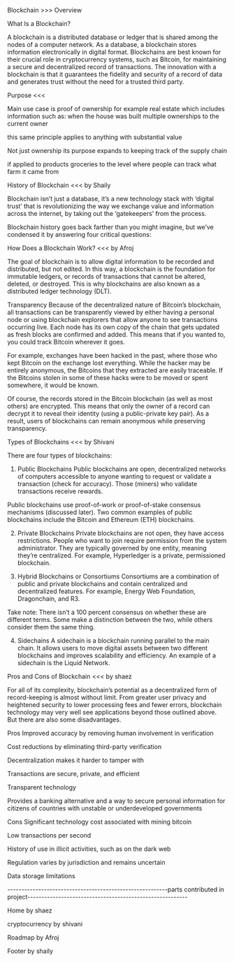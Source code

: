 Blockchain >>>
Overview

What Is a Blockchain?

A blockchain is a distributed database or ledger that is shared among the nodes of a computer network. As a database, a blockchain stores information electronically in digital format. Blockchains are best known for their crucial role in cryptocurrency systems, such as Bitcoin, for maintaining a secure and decentralized record of transactions. The innovation with a blockchain is that it guarantees the fidelity and security of a record of data and generates trust without the need for a trusted third party.

Purpose <<<

Main use case is proof of ownership
for example real estate which includes information such as:
when the house was built
multiple ownerships
to the current owner

this same principle applies to anything with substantial value

Not just ownership its purpose expands to keeping track of the supply chain

if applied to products groceries to the level where people can track what farm it came from

History of Blockchain <<<
by
Shaily

Blockchain isn’t just a database, it’s a new technology stack with ‘digital trust’ that is revolutionizing the way we exchange value and information across the internet, by taking out the ‘gatekeepers’ from the process.

Blockchain history goes back farther than you might imagine, but we’ve condensed it by answering four critical questions:

How Does a Blockchain Work? <<<
by
Afroj

The goal of blockchain is to allow digital information to be recorded and distributed, but not edited. In this way, a blockchain is the foundation for immutable ledgers, or records of transactions that cannot be altered, deleted, or destroyed. This is why blockchains are also known as a distributed ledger technology (DLT).

Transparency
Because of the decentralized nature of Bitcoin’s blockchain, all transactions can be transparently viewed by either having a personal node or using blockchain explorers that allow anyone to see transactions occurring live. Each node has its own copy of the chain that gets updated as fresh blocks are confirmed and added. This means that if you wanted to, you could track Bitcoin wherever it goes. 

For example, exchanges have been hacked in the past, where those who kept Bitcoin on the exchange lost everything. While the hacker may be entirely anonymous, the Bitcoins that they extracted are easily traceable. If the Bitcoins stolen in some of these hacks were to be moved or spent somewhere, it would be known.

Of course, the records stored in the Bitcoin blockchain (as well as most others) are encrypted. This means that only the owner of a record can decrypt it to reveal their identity (using a public-private key pair). As a result, users of blockchains can remain anonymous while preserving transparency.


Types of Blockchains <<<
by
Shivani

There are four types of blockchains:

1. Public Blockchains
Public blockchains are open, decentralized networks of computers accessible to anyone wanting to request or validate a transaction (check for accuracy). Those (miners) who validate transactions receive rewards.

Public blockchains use proof-of-work or proof-of-stake consensus mechanisms (discussed later). Two common examples of public blockchains include the Bitcoin and Ethereum (ETH) blockchains.

2. Private Blockchains
Private blockchains are not open, they have access restrictions. People who want to join require permission from the system administrator. They are typically governed by one entity, meaning they’re centralized. For example, Hyperledger is a private, permissioned blockchain.

3. Hybrid Blockchains or Consortiums
Consortiums are a combination of public and private blockchains and contain centralized and decentralized features. For example, Energy Web Foundation, Dragonchain, and R3.

Take note: There isn’t a 100 percent consensus on whether these are different terms. Some make a distinction between the two, while others consider them the same thing.

4. Sidechains
A sidechain is a blockchain running parallel to the main chain. It allows users to move digital assets between two different blockchains and improves scalability and efficiency. An example of a sidechain is the Liquid Network.

Pros and Cons of Blockchain <<<
by
shaez

For all of its complexity, blockchain’s potential as a decentralized form of record-keeping is almost without limit. From greater user privacy and heightened security to lower processing fees and fewer errors, blockchain technology may very well see applications beyond those outlined above. But there are also some disadvantages.

Pros
Improved accuracy by removing human involvement in verification

Cost reductions by eliminating third-party verification

Decentralization makes it harder to tamper with

Transactions are secure, private, and efficient

Transparent technology

Provides a banking alternative and a way to secure personal information for citizens of countries with unstable or underdeveloped governments

Cons
Significant technology cost associated with mining bitcoin

Low transactions per second

History of use in illicit activities, such as on the dark web

Regulation varies by jurisdiction and remains uncertain

Data storage limitations

---------------------------------------------------------parts contributed in project---------------------------------------------------------

Home
by shaez

cryptocurrency
by shivani

Roadmap 
by Afroj

Footer
by shaily